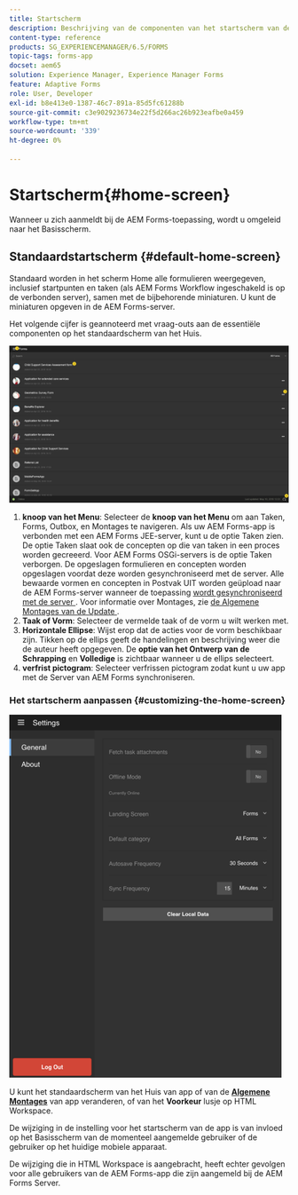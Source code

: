 ```yaml
---
title: Startscherm
description: Beschrijving van de componenten van het startscherm van de AEM Forms-app
content-type: reference
products: SG_EXPERIENCEMANAGER/6.5/FORMS
topic-tags: forms-app
docset: aem65
solution: Experience Manager, Experience Manager Forms
feature: Adaptive Forms
role: User, Developer
exl-id: b8e413e0-1387-46c7-891a-85d5fc61288b
source-git-commit: c3e9029236734e22f5d266ac26b923eafbe0a459
workflow-type: tm+mt
source-wordcount: '339'
ht-degree: 0%

---
```


# Startscherm{#home-screen}

Wanneer u zich aanmeldt bij de AEM Forms-toepassing, wordt u omgeleid naar het Basisscherm.

## Standaardstartscherm {#default-home-screen}

Standaard worden in het scherm Home alle formulieren weergegeven, inclusief startpunten en taken (als AEM Forms Workflow ingeschakeld is op de verbonden server), samen met de bijbehorende miniaturen. U kunt de miniaturen opgeven in de AEM Forms-server.

Het volgende cijfer is geannoteerd met vraag-outs aan de essentiële componenten op het standaardscherm van het Huis.

![ Forms app homescherm ](assets/home-screen-1.png)

<!--Click to enlarge

![home-screen-1-1](assets/home-screen-1-1.png)-->

1. **knoop van het Menu**: Selecteer de **knoop van het Menu** om aan Taken, Forms, Outbox, en Montages te navigeren. Als uw AEM Forms-app is verbonden met een AEM Forms JEE-server, kunt u de optie Taken zien. De optie Taken slaat ook de concepten op die van taken in een proces worden gecreeerd. Voor AEM Forms OSGi-servers is de optie Taken verborgen. De opgeslagen formulieren en concepten worden opgeslagen voordat deze worden gesynchroniseerd met de server. Alle bewaarde vormen en concepten in Postvak UIT worden geüpload naar de AEM Forms-server wanneer de toepassing [ wordt gesynchroniseerd met de server ](../../forms/using/sync-app.md) . Voor informatie over Montages, zie [ de Algemene Montages van de Update ](../../forms/using/update-general-settings.md).
1. **Taak of Vorm**: Selecteer de vermelde taak of de vorm u wilt werken met.
1. **Horizontale Ellipse**: Wijst erop dat de acties voor de vorm beschikbaar zijn. Tikken op de ellips geeft de handelingen en beschrijving weer die de auteur heeft opgegeven. De **optie van het Ontwerp van de Schrapping** en **Volledige** is zichtbaar wanneer u de ellips selecteert.
1. **verfrist pictogram**: Selecteer verfrissen pictogram zodat kunt u uw app met de Server van AEM Forms synchroniseren.

### Het startscherm aanpassen {#customizing-the-home-screen}

![ Algemene Montages ](assets/gen-settings.png)

U kunt het standaardscherm van het Huis van app of van de **[Algemene Montages](../../forms/using/update-general-settings.md)** van app veranderen, of van het **Voorkeur** lusje op HTML Workspace.

De wijziging in de instelling voor het startscherm van de app is van invloed op het Basisscherm van de momenteel aangemelde gebruiker of de gebruiker op het huidige mobiele apparaat.

De wijziging die in HTML Workspace is aangebracht, heeft echter gevolgen voor alle gebruikers van de AEM Forms-app die zijn aangemeld bij de AEM Forms Server.

